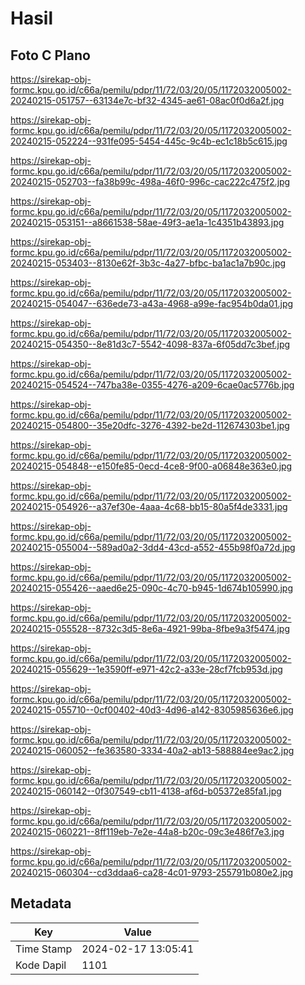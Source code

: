 # Hasil

## Foto C Plano

https://sirekap-obj-formc.kpu.go.id/c66a/pemilu/pdpr/11/72/03/20/05/1172032005002-20240215-051757--63134e7c-bf32-4345-ae61-08ac0f0d6a2f.jpg

https://sirekap-obj-formc.kpu.go.id/c66a/pemilu/pdpr/11/72/03/20/05/1172032005002-20240215-052224--931fe095-5454-445c-9c4b-ec1c18b5c615.jpg

https://sirekap-obj-formc.kpu.go.id/c66a/pemilu/pdpr/11/72/03/20/05/1172032005002-20240215-052703--fa38b99c-498a-46f0-996c-cac222c475f2.jpg

https://sirekap-obj-formc.kpu.go.id/c66a/pemilu/pdpr/11/72/03/20/05/1172032005002-20240215-053151--a8661538-58ae-49f3-ae1a-1c4351b43893.jpg

https://sirekap-obj-formc.kpu.go.id/c66a/pemilu/pdpr/11/72/03/20/05/1172032005002-20240215-053403--8130e62f-3b3c-4a27-bfbc-ba1ac1a7b90c.jpg

https://sirekap-obj-formc.kpu.go.id/c66a/pemilu/pdpr/11/72/03/20/05/1172032005002-20240215-054047--636ede73-a43a-4968-a99e-fac954b0da01.jpg

https://sirekap-obj-formc.kpu.go.id/c66a/pemilu/pdpr/11/72/03/20/05/1172032005002-20240215-054350--8e81d3c7-5542-4098-837a-6f05dd7c3bef.jpg

https://sirekap-obj-formc.kpu.go.id/c66a/pemilu/pdpr/11/72/03/20/05/1172032005002-20240215-054524--747ba38e-0355-4276-a209-6cae0ac5776b.jpg

https://sirekap-obj-formc.kpu.go.id/c66a/pemilu/pdpr/11/72/03/20/05/1172032005002-20240215-054800--35e20dfc-3276-4392-be2d-112674303be1.jpg

https://sirekap-obj-formc.kpu.go.id/c66a/pemilu/pdpr/11/72/03/20/05/1172032005002-20240215-054848--e150fe85-0ecd-4ce8-9f00-a06848e363e0.jpg

https://sirekap-obj-formc.kpu.go.id/c66a/pemilu/pdpr/11/72/03/20/05/1172032005002-20240215-054926--a37ef30e-4aaa-4c68-bb15-80a5f4de3331.jpg

https://sirekap-obj-formc.kpu.go.id/c66a/pemilu/pdpr/11/72/03/20/05/1172032005002-20240215-055004--589ad0a2-3dd4-43cd-a552-455b98f0a72d.jpg

https://sirekap-obj-formc.kpu.go.id/c66a/pemilu/pdpr/11/72/03/20/05/1172032005002-20240215-055426--aaed6e25-090c-4c70-b945-1d674b105990.jpg

https://sirekap-obj-formc.kpu.go.id/c66a/pemilu/pdpr/11/72/03/20/05/1172032005002-20240215-055528--8732c3d5-8e6a-4921-99ba-8fbe9a3f5474.jpg

https://sirekap-obj-formc.kpu.go.id/c66a/pemilu/pdpr/11/72/03/20/05/1172032005002-20240215-055629--1e3590ff-e971-42c2-a33e-28cf7fcb953d.jpg

https://sirekap-obj-formc.kpu.go.id/c66a/pemilu/pdpr/11/72/03/20/05/1172032005002-20240215-055710--0cf00402-40d3-4d96-a142-8305985636e6.jpg

https://sirekap-obj-formc.kpu.go.id/c66a/pemilu/pdpr/11/72/03/20/05/1172032005002-20240215-060052--fe363580-3334-40a2-ab13-588884ee9ac2.jpg

https://sirekap-obj-formc.kpu.go.id/c66a/pemilu/pdpr/11/72/03/20/05/1172032005002-20240215-060142--0f307549-cb11-4138-af6d-b05372e85fa1.jpg

https://sirekap-obj-formc.kpu.go.id/c66a/pemilu/pdpr/11/72/03/20/05/1172032005002-20240215-060221--8ff119eb-7e2e-44a8-b20c-09c3e486f7e3.jpg

https://sirekap-obj-formc.kpu.go.id/c66a/pemilu/pdpr/11/72/03/20/05/1172032005002-20240215-060304--cd3ddaa6-ca28-4c01-9793-255791b080e2.jpg


## Metadata

| Key        | Value               |
| ---------- | ------------------- |
| Time Stamp | 2024-02-17 13:05:41 |
| Kode Dapil | 1101                |



